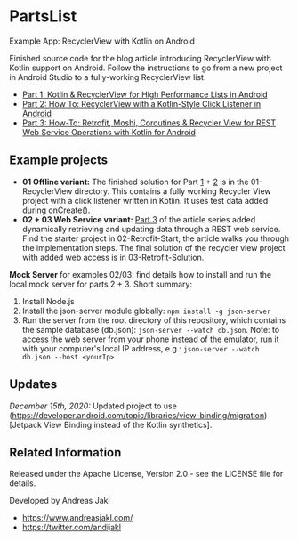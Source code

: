 # PartsList
Example App: RecyclerView with Kotlin on Android

Finished source code for the blog article introducing RecyclerView with Kotlin support on Android. Follow the instructions to go from a new project in Android Studio to a fully-working RecyclerView list.

* [Part 1: Kotlin & RecyclerView for High Performance Lists in Android](https://www.andreasjakl.com/kotlin-recyclerview-for-high-performance-lists-in-android/)
* [Part 2: How To: RecyclerView with a Kotlin-Style Click Listener in Android](https://www.andreasjakl.com/recyclerview-kotlin-style-click-listener-android/)
* [Part 3: How-To: Retrofit, Moshi, Coroutines & Recycler View for REST Web Service Operations with Kotlin for Android](https://www.andreasjakl.com/how-to-retrofit-moshi-coroutines-recycler-view-for-rest-web-service-operations-with-kotlin-for-android/)

## Example projects

* **01 Offline variant:** The finished solution for Part [1](https://www.andreasjakl.com/kotlin-recyclerview-for-high-performance-lists-in-android/) + [2](https://www.andreasjakl.com/recyclerview-kotlin-style-click-listener-android/) is in the 01-RecyclerView directory. This contains a fully working Recycler View project with a click listener written in Kotlin. It uses test data added during onCreate().
* **02 + 03 Web Service variant:** [Part 3](https://www.andreasjakl.com/how-to-retrofit-moshi-coroutines-recycler-view-for-rest-web-service-operations-with-kotlin-for-android/) of the article series added dynamically retrieving and updating data through a REST web service. Find the starter project in 02-Retrofit-Start; the article walks you through the implementation steps. The final solution of the recycler view project with added web access is in 03-Retrofit-Solution.

**Mock Server** for examples 02/03: find details how to install and run the local mock server for parts 2 + 3. Short summary:

 1. Install Node.js
 2. Install the json-server module globally: `npm install -g json-server`
 3. Run the server from the root directory of this repository, which contains the sample database (db.json): `json-server --watch db.json`. Note: to access the web server from your phone instead of the emulator, run it with your computer's local IP address, e.g.: `json-server --watch db.json --host <yourIp>`
 
 
## Updates

*December 15th, 2020:* Updated project to use (https://developer.android.com/topic/libraries/view-binding/migration)[Jetpack View Binding instead of the Kotlin synthetics].

## Related Information

Released under the Apache License, Version 2.0 - see the LICENSE file for details.

Developed by Andreas Jakl
* https://www.andreasjakl.com/
* https://twitter.com/andijakl
